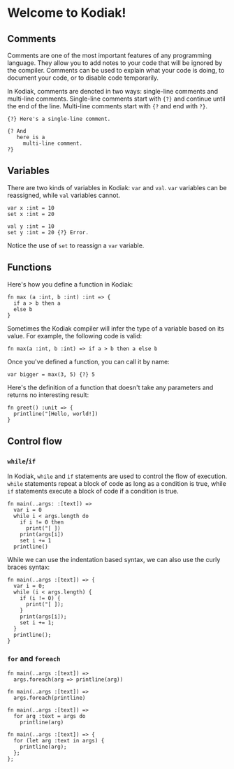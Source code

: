 # Welcome to Kodiak!

## Comments

Comments are one of the most important features of any programming language. They allow you to add notes to your code that will be ignored by the compiler. Comments can be used to explain what your code is doing, to document your code, or to disable code temporarily.

In Kodiak, comments are denoted in two ways: single-line comments and multi-line comments. Single-line comments start with `{?}` and continue until the end of the line. Multi-line comments start with `{?` and end with `?}`.

```kodiak
{?} Here's a single-line comment.

{? And
   here is a
     multi-line comment.
?}
```

## Variables

There are two kinds of variables in Kodiak: `var` and `val`. `var` variables can be reassigned, while `val` variables cannot.

```kodiak
var x :int = 10
set x :int = 20

val y :int = 10
set y :int = 20 {?} Error.
```

Notice the use of `set` to reassign a `var` variable.

## Functions

Here's how you define a function in Kodiak:

```kodiak
fn max (a :int, b :int) :int => {
  if a > b then a
  else b
}
```

Sometimes the Kodiak compiler will infer the type of a variable based on its value. For example, the following code is valid:

```kodiak
fn max(a :int, b :int) => if a > b then a else b
```

Once you've defined a function, you can call it by name:

```kodiak
var bigger = max(3, 5) {?} 5
```

Here's the definition of a function that doesn't take any parameters and returns no interesting result:

```kodiak
fn greet() :unit => {
  printline("[Hello, world!])
}
```

## Control flow

### `while`/`if`

In Kodiak, `while` and `if` statements are used to control the flow of execution. `while` statements repeat a block of code as long as a condition is true, while `if` statements execute a block of code if a condition is true.

```kodiak
fn main(..args: :[text]) =>
  var i = 0
  while i < args.length do
    if i != 0 then
      print("[ ])
    print(args[i])
    set i += 1
  printline()
```

While we can use the indentation based syntax, we can also use the curly braces syntax:

```kodiak
fn main(..args :[text]) => {
  var i = 0;
  while (i < args.length) {
    if (i != 0) {
      print("[ ]);
    }
    print(args[i]);
    set i += 1;
  }
  printline();
}
```

### `for` and `foreach`

```kodiak
fn main(..args :[text]) =>
  args.foreach(arg => printline(arg))
```

```kodiak
fn main(..args :[text]) =>
  args.foreach(printline)
```

```kodiak
fn main(..args :[text]) =>
  for arg :text = args do
    printline(arg)
```

```kodiak
fn main(..args :[text]) => {
  for (let arg :text in args) {
    printline(arg);
  };
};
```
